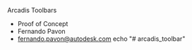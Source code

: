 Arcadis Toolbars
- Proof of Concept
- Fernando Pavon
- fernando.pavon@autodesk.com
echo "# arcadis_toolbar" 
